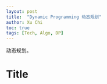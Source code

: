 ```yaml
---
layout: post
title:  "Dynamic Programming 动态规划"
author: Xu Chi
toc: true
tags: [Tech, Algo, DP]
---
```


动态规划。

# Title